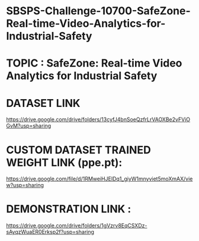 # SBSPS-Challenge-10700-SafeZone-Real-time-Video-Analytics-for-Industrial-Safety

# TOPIC : SafeZone: Real-time Video Analytics for Industrial Safety

# DATASET LINK

https://drive.google.com/drive/folders/13cyfJ4bnSoeQzfrLrVAOXBe2vFViOGvM?usp=sharing

# CUSTOM DATASET TRAINED WEIGHT LINK (ppe.pt):

https://drive.google.com/file/d/1RMweiHJEIDq1_giyW1mnyviet5moXmAX/view?usp=sharing

# DEMONSTRATION LINK : 

https://drive.google.com/drive/folders/1gVzrv8EqCSXDz-sAyqzWuaER0Erksp2f?usp=sharing


